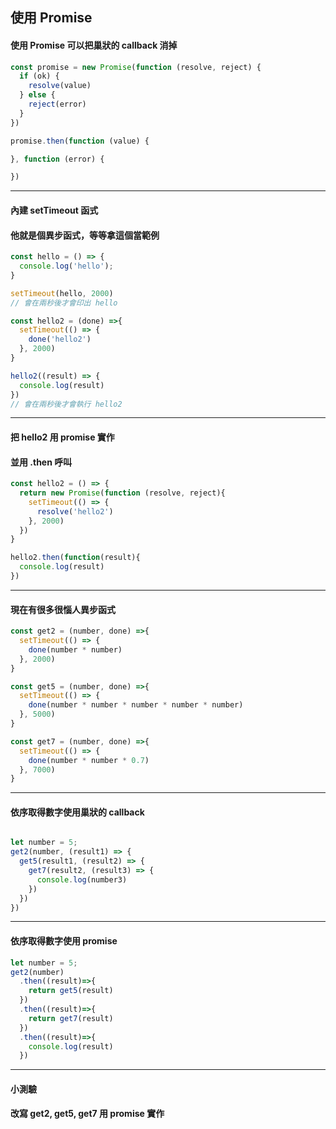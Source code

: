## 使用 Promise 
#### 使用 Promise 可以把巢狀的 callback 消掉

```javascript
const promise = new Promise(function (resolve, reject) {
  if (ok) {
    resolve(value)
  } else {
    reject(error)
  }
})

promise.then(function (value) {

}, function (error) {

})
```

---

#### 內建 setTimeout 函式
#### 他就是個異步函式，等等拿這個當範例
```javascript
const hello = () => {
  console.log('hello');
}

setTimeout(hello, 2000)
// 會在兩秒後才會印出 hello
```

```javascript
const hello2 = (done) =>{
  setTimeout(() => {
    done('hello2')
  }, 2000)
}

hello2((result) => {
  console.log(result)
})
// 會在兩秒後才會執行 hello2
```

---

#### 把 hello2 用 promise 實作
#### 並用 .then 呼叫
```javascript
const hello2 = () => {
  return new Promise(function (resolve, reject){
    setTimeout(() => {
      resolve('hello2')
    }, 2000)
  })
}

hello2.then(function(result){
  console.log(result)
})
```

---

#### 現在有很多很惱人異步函式

```javascript
const get2 = (number, done) =>{
  setTimeout(() => {
    done(number * number)
  }, 2000)
}

const get5 = (number, done) =>{
  setTimeout(() => {
    done(number * number * number * number * number)
  }, 5000)
}
```

```javascript
const get7 = (number, done) =>{
  setTimeout(() => {
    done(number * number * 0.7)
  }, 7000)
}
```

---

#### 依序取得數字使用巢狀的 callback
```javascript

let number = 5;
get2(number, (result1) => {
  get5(result1, (result2) => {
    get7(result2, (result3) => {
      console.log(number3)
    })
  })
})

```

---

#### 依序取得數字使用 promise
```javascript
let number = 5;
get2(number)
  .then((result)=>{
    return get5(result)
  })
  .then((result)=>{
    return get7(result)
  })
  .then((result)=>{
    console.log(result)
  })
```

---

#### 小測驗
#### 改寫 get2, get5, get7 用 promise 實作